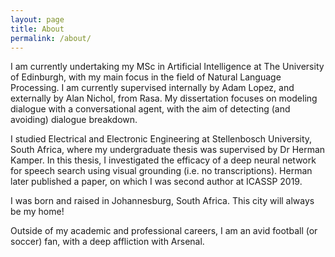 ```yaml
---
layout: page
title: About
permalink: /about/
---
```


I am currently undertaking my MSc in Artificial Intelligence at The University of Edinburgh, with my main focus in the field of Natural Language Processing. I am currently supervised internally by Adam Lopez, and externally by Alan Nichol, from Rasa. My dissertation focuses on modeling dialogue with a conversational agent, with the aim of detecting (and avoiding) dialogue breakdown.

I studied Electrical and Electronic Engineering at Stellenbosch University, South Africa, where my undergraduate thesis was supervised by Dr Herman Kamper. In this thesis, I investigated the efficacy of a deep neural network for speech search using visual grounding (i.e. no transcriptions). Herman later published a paper, on which I was second author at ICASSP 2019.

I was born and raised in Johannesburg, South Africa. This city will always be my home!

Outside of my academic and professional careers, I am an avid football (or soccer) fan, with a deep affliction with Arsenal. 
